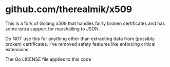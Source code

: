 # github.com/therealmik/x509

This is a fork of Golang x509 that handles fairly broken certificates and has some extra support
for marshalling to JSON.

Do NOT use this for anything other than extracting data from (possibly broken) certificates.
I've removed safety features like enforcing critical extensions.

The Go LICENSE file applies to this code
